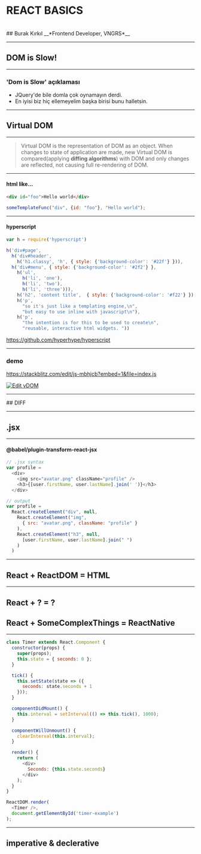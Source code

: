 <!-- .slide: data-state="triangle" -->

# REACT BASICS

<br>
## Burak Kırkıl
__*Frontend Developer, VNGRS*__

---

## DOM is Slow!

---

### 'Dom is Slow' açıklaması
- JQuery'de bile domla çok oynamayın derdi.
- En iyisi biz hiç ellemeyelim başka birisi bunu halletsin.

---

## Virtual DOM

---

> Virtual DOM is the representation of DOM as an object. When changes to state of application are made, new Virtual DOM is compared(applying **diffing algorithms**) with DOM and only changes are reflected, not causing full re-rendering of DOM.

---

<!-- .slide: class="code-l" -->

#### html like...

```html
<div id="foo">Hello world</div>
```
<!-- .element class="fragment fade-in" -->

```js
someTemplateFunc("div", {id: "foo"}, "Hello world");
```
<!-- .element class="fragment fade-in" -->

---

#### hyperscript

```js
var h = require('hyperscript')

h('div#page',
  h('div#header',
    h('h1.classy', 'h', { style: {'background-color': '#22f'} })),
  h('div#menu', { style: {'background-color': '#2f2'} },
    h('ul',
      h('li', 'one'),
      h('li', 'two'),
      h('li', 'three'))),
    h('h2', 'content title',  { style: {'background-color': '#f22'} }),
    h('p',
      "so it's just like a templating engine,\n",
      "but easy to use inline with javascript\n"),
    h('p',
      "the intention is for this to be used to create\n",
      "reusable, interactive html widgets. "))
```

https://github.com/hyperhype/hyperscript
<!-- .element class="footnote" -->

---

### demo

https://stackblitz.com/edit/js-mbhjcb?embed=1&file=index.js

[![Edit vDOM](https://codesandbox.io/static/img/play-codesandbox.svg)](https://codesandbox.io/s/mqqlr31nwx?fontsize=14)

---

## DIFF

---

## .jsx

---

<!-- .slide: class="code-l" -->

#### @babel/plugin-transform-react-jsx

```js
// .jsx syntax
var profile =
  <div>
    <img src="avatar.png" className="profile" />
    <h3>{[user.firstName, user.lastName].join(' ')}</h3>
  </div>
```

```js
// output
var profile =
  React.createElement("div", null,
    React.createElement("img",
      { src: "avatar.png", className: "profile" }
    ),
    React.createElement("h3", null,
      [user.firstName, user.lastName].join(" ")
    )
  )
```

---

## React + ReactDOM = HTML

---

## React + ? = ?
## React + SomeComplexThings = ReactNative

---

<!-- .slide: class="slide code-s" -->
```js
class Timer extends React.Component {
  constructor(props) {
    super(props);
    this.state = { seconds: 0 };
  }

  tick() {
    this.setState(state => ({
      seconds: state.seconds + 1
    }));
  }

  componentDidMount() {
    this.interval = setInterval(() => this.tick(), 1000);
  }

  componentWillUnmount() {
    clearInterval(this.interval);
  }

  render() {
    return (
      <div>
        Seconds: {this.state.seconds}
      </div>
    );
  }
}

ReactDOM.render(
  <Timer />,
  document.getElementById('timer-example')
);
```

---

## imperative & declerative
